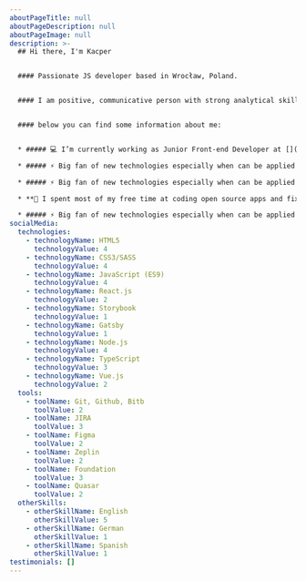```yaml
---
aboutPageTitle: null
aboutPageDescription: null
aboutPageImage: null
description: >-
  ## Hi there, I'm Kacper


  #### Passionate JS developer based in Wrocław, Poland.


  #### I am positive, communicative person with strong analytical skills.


  #### below you can find some information about me:


  * ##### 💻 I’m currently working as Junior Front-end Developer at [](https://infermedica.com/)[2MD](https://2md.pl/)

  * ##### ⚡ Big fan of new technologies especially when can be applied in real life

  * ##### ⚡ Big fan of new technologies especially when can be applied in real life

  * **🔧 I spent most of my free time at coding open source apps and fixing machines at my workshop**

  * ##### ⚡ Big fan of new technologies especially when can be applied in real life
socialMedia:
  technologies:
    - technologyName: HTML5
      technologyValue: 4
    - technologyName: CSS3/SASS
      technologyValue: 4
    - technologyName: JavaScript (ES9)
      technologyValue: 4
    - technologyName: React.js
      technologyValue: 2
    - technologyName: Storybook
      technologyValue: 1
    - technologyName: Gatsby
      technologyValue: 1
    - technologyName: Node.js
      technologyValue: 4
    - technologyName: TypeScript
      technologyValue: 3
    - technologyName: Vue.js
      technologyValue: 2
  tools:
    - toolName: Git, Github, Bitb
      toolValue: 2
    - toolName: JIRA
      toolValue: 3
    - toolName: Figma
      toolValue: 2
    - toolName: Zeplin
      toolValue: 2
    - toolName: Foundation
      toolValue: 3
    - toolName: Quasar
      toolValue: 2
  otherSkills:
    - otherSkillName: English
      otherSkillValue: 5
    - otherSkillName: German
      otherSkillValue: 1
    - otherSkillName: Spanish
      otherSkillValue: 1
testimonials: []
---
```

